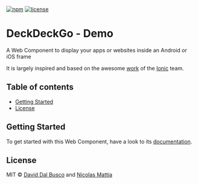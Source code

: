 [![npm][npm-badge]][npm-badge-url]
[![license][npm-license]][npm-license-url]

[npm-badge]: https://img.shields.io/npm/v/@deckdeckgo/demo
[npm-badge-url]: https://www.npmjs.com/package/@deckdeckgo/demo
[npm-license]: https://img.shields.io/npm/l/@deckdeckgo/demo
[npm-license-url]: https://github.com/deckgo/deckdeckgo/blob/master/webcomponents/demo/LICENSE

# DeckDeckGo - Demo

A Web Component to display your apps or websites inside an Android or iOS frame

It is largely inspired and based on the awesome [work](https://github.com/ionic-team/ionic-docs/tree/c5a624ac35d5285b871e7d8513d3849bdea63271/src/components/demo) of the [Ionic](https://ionicframework.com/) team.

## Table of contents

- [Getting Started](#getting-started)
- [License](#license)

## Getting Started

To get started with this Web Component, have a look to its [documentation](https://docs.deckdeckgo.com/?path=/story/components-demo--demo).

## License

MIT © [David Dal Busco](mailto:david.dalbusco@outlook.com) and [Nicolas Mattia](mailto:nicolas@nmattia.com)

[deckdeckgo]: https://deckdeckgo.com
